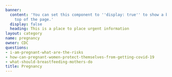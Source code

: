 ```yaml
---
banner:
  content: 'You can set this component to ''display: true'' to show a banner at the
    top of the page.'
  display: false
  heading: This is a place to place urgent information
layout: category
name: pregnancy
owner: CDC
questions:
- i-am-pregnant-what-are-the-risks
- how-can-pregnant-women-protect-themselves-from-getting-covid-19
- what-should-breastfeeding-mothers-do
title: Pregnancy
---
```

